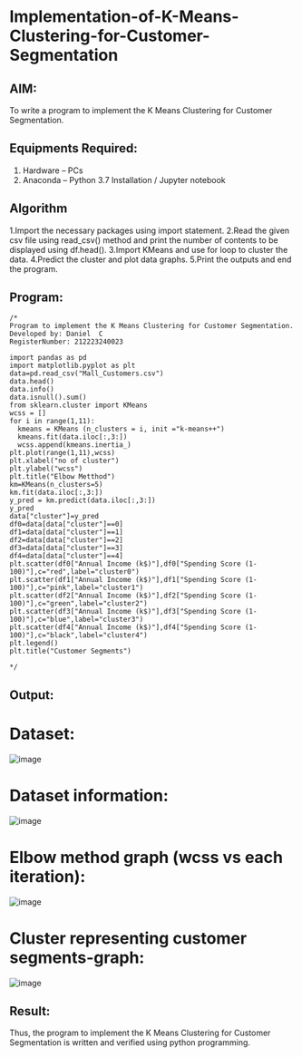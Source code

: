 # Implementation-of-K-Means-Clustering-for-Customer-Segmentation

## AIM:
To write a program to implement the K Means Clustering for Customer Segmentation.

## Equipments Required:
1. Hardware – PCs
2. Anaconda – Python 3.7 Installation / Jupyter notebook

## Algorithm
1.Import the necessary packages using import statement.
2.Read the given csv file using read_csv() method and print the number of contents to be displayed using df.head().
3.Import KMeans and use for loop to cluster the data.
4.Predict the cluster and plot data graphs.
5.Print the outputs and end the program.

## Program:
```
/*
Program to implement the K Means Clustering for Customer Segmentation.
Developed by: Daniel  C
RegisterNumber: 212223240023

import pandas as pd
import matplotlib.pyplot as plt
data=pd.read_csv("Mall_Customers.csv")
data.head()
data.info()
data.isnull().sum()
from sklearn.cluster import KMeans
wcss = []
for i in range(1,11):
  kmeans = KMeans (n_clusters = i, init ="k-means++")
  kmeans.fit(data.iloc[:,3:])
  wcss.append(kmeans.inertia_)
plt.plot(range(1,11),wcss)
plt.xlabel("no of cluster")
plt.ylabel("wcss")
plt.title("Elbow Metthod")
km=KMeans(n_clusters=5)
km.fit(data.iloc[:,3:])
y_pred = km.predict(data.iloc[:,3:])
y_pred
data["cluster"]=y_pred
df0=data[data["cluster"]==0]
df1=data[data["cluster"]==1]
df2=data[data["cluster"]==2]
df3=data[data["cluster"]==3]
df4=data[data["cluster"]==4]
plt.scatter(df0["Annual Income (k$)"],df0["Spending Score (1-100)"],c="red",label="cluster0")
plt.scatter(df1["Annual Income (k$)"],df1["Spending Score (1-100)"],c="pink",label="cluster1")
plt.scatter(df2["Annual Income (k$)"],df2["Spending Score (1-100)"],c="green",label="cluster2")
plt.scatter(df3["Annual Income (k$)"],df3["Spending Score (1-100)"],c="blue",label="cluster3")
plt.scatter(df4["Annual Income (k$)"],df4["Spending Score (1-100)"],c="black",label="cluster4")
plt.legend()
plt.title("Customer Segments")

*/
```

## Output:
# Dataset:
![image](https://github.com/Daniel-christal/Implementation-of-K-Means-Clustering-for-Customer-Segmentation/assets/145742847/76db49a2-c83c-48fa-9074-9edffe8f1646)
# Dataset information:
![image](https://github.com/Daniel-christal/Implementation-of-K-Means-Clustering-for-Customer-Segmentation/assets/145742847/27b78b9c-5f43-4eee-95b3-ceb3a4a58149)
# Elbow method graph (wcss vs each iteration):
![image](https://github.com/Daniel-christal/Implementation-of-K-Means-Clustering-for-Customer-Segmentation/assets/145742847/bb0175c8-21da-477b-9834-a856b1c2e3f2)
# Cluster representing customer segments-graph:
![image](https://github.com/Daniel-christal/Implementation-of-K-Means-Clustering-for-Customer-Segmentation/assets/145742847/a8ae03dd-38a3-4a44-a693-296450e12d5a)


## Result:
Thus, the program to implement the K Means Clustering for Customer Segmentation is written and verified using python programming.
